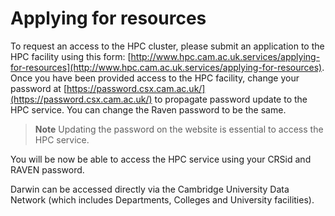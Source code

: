 # Applying for resources

To request an access to the HPC cluster, please submit an application to the HPC facility using this form: [http://www.hpc.cam.ac.uk.services/applying-for-resources](http://www.hpc.cam.ac.uk.services/applying-for-resources). Once you have been provided access to the HPC facility, change your password at [https://password.csx.cam.ac.uk/](https://password.csx.cam.ac.uk/) to propagate password update to the HPC service. You can change the Raven password to be the same.

> **Note** Updating the password on the website is essential to access the HPC service. 

You will be now be able to access the HPC service using your CRSid and RAVEN password.

Darwin can be accessed directly via the Cambridge University Data Network (which includes Departments, Colleges and University facilities).